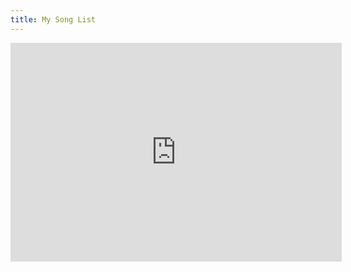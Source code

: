 ```yaml
---
title: My Song List
---
```


<iframe frameborder="no" border="0" marginwidth="0" marginheight="0" width=530 height=350 src="http://music.163.com/outchain/player?type=0&id=475310048&auto=0&height=430"></iframe>
